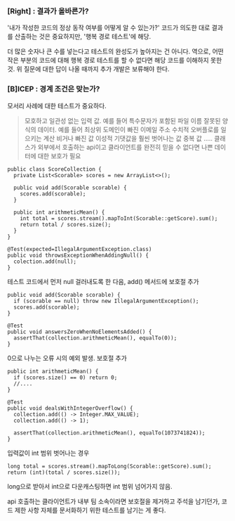 ### [Right] : 결과가 올바른가?

'내가 작성한 코드의 정상 동작 여부를 어떻게 알 수 있는가?'
코드가 의도한 대로 결과를 산출하는 것은 중요하지만, '행복 경로 테스트'에 해당.

더 많은 숫자나 큰 수를 넣는다고 테스트의 완성도가 높아지는 건 아니다.
역으로, 어떤 작은 부분의 코드에 대해 행복 경로 테스트를 할 수 없다면 해당 코드를 이해하지 못한 것.
위 질문에 대한 답이 나올 때까지 추가 개발은 보류해야 한다.

### [B]ICEP : 경계 조건은 맞는가?
모서리 사례에 대한 테스트가 중요하다.
> 모호하고 일관성 없는 입력 값. 예를 들어 특수문자가 포함된 파일 이름
> 잘못된 양식의 데이터. 예를 들어 최상위 도메인이 빠진 이메일 주소
> 수치적 오버플로를 일으키는 계산
> 비거나 빠진 값
> 이성적 기댓값을 훨씬 벗어나는 값
> 중복 값
> .....
> 클래스가 외부에서 호출하는 api이고 클라이언트를 완전히 믿을 수 없다면 나쁜 데이터에 대한 보호가 필요

```
public class ScoreCollection {
  private List<Scorable> scores = new ArrayList<>();
  
  public void add(Scorable scorable) {
    scores.add(scorable);
  }
  
  public int arithmeticMean() {
    int total = scores.stream().mapToInt(Scorable::getScore).sum();
    return total / scores.size();
  }
}
```

```
@Test(expected=IllegalArgumentException.class)
public void throwsExceptionWhenAddingNull() {
  colection.add(null);
}
```
테스트 코드에서 먼저 null 걸러내도록 한 다음, add() 메서드에 보호절 추가

```
public void add(Scorable scorable) {
  if (scorable == null) throw new IllegalArgumentException();
  scores.add(scorable);
}
```

```
@Test
public void answersZeroWhenNoElementsAdded() {
  assertThat(collection.arithmeticMean(), equalTo(0));
}
```
0으로 나누는 오류 시의 예외 발생. 보호절 추가

```
public int arithmeticMean() {
  if (scores.size() == 0) return 0;
  //....
}
```

```
@Test
public void dealsWithIntegerOverflow() {
  collection.add(() -> Integer.MAX_VALUE);
  collection.add(() -> 1);
  
  assertThat(collection.arithmeticMean(), equalTo(1073741824));
}
```
입력값이 int 범위 벗어나는 경우

```
long total = scores.stream().mapToLong(Scorable::getScore).sum();
return (int)(total / scores.size());
```
long으로 받아서 int으로 다운캐스팅하면 int 범위 넘어가지 않음.

api 호출하는 클라이언트가 내부 팀 소속이라면 
보호절을 제거하고 주석을 남기던가, 
코드 제한 사항 자체를 문서화하기 위한 테스트를 남기는 게 좋다.
